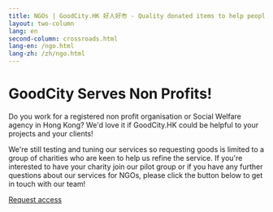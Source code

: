 ```yaml
---
title: NGOs | GoodCity.HK 好人好市 - Quality donated items to help people in need.
layout: two-column
lang: en
second-column: crossroads.html
lang-en: /ngo.html
lang-zh: /zh/ngo.html
---
```


# GoodCity Serves Non Profits!

Do you work for a registered non profit organisation or Social Welfare agency in Hong Kong? We'd love it if GoodCity.HK could be helpful to your projects and your clients!

We're still testing and tuning our services so requesting goods is limited to a group of charities who are keen to help us refine the service. If you're interested to have your charity join our pilot group or if you have any further questions about our services for NGOs, please click the button below to get in touch with our team!

<a href="mailto:contact@goodcity.hk?subject=Can%20our%20charity%20join%20the%20GoodCity.HK%20pilot%20group%3F&body=" class="button small">Request access</a>

